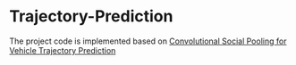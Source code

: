# Trajectory-Prediction
The project code is implemented based on [Convolutional Social Pooling for Vehicle Trajectory Prediction](https://github.com/TJ-IPLab/Trajectory-Prediction/blob/master/paper/Deo_Convolutional_Social_Pooling_CVPR_2018_paper.pdf)
